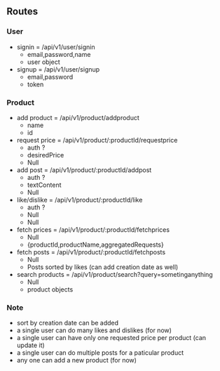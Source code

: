 ## Routes
### User
- signin = /api/v1/user/signin
    - email,password,name
    - user object
- signup = /api/v1/user/signup
    - email,password
    - token

### Product
- add product = /api/v1/product/addproduct
    - name
    - id
- request price = /api/v1/product/:productId/requestprice
    - auth ?
    - desiredPrice
    - Null
- add post = /api/v1/product/:productId/addpost
    - auth ?
    - textContent
    - Null
- like/dislike = /api/v1/product/:productId/like
    - auth ?
    - Null
    - Null
- fetch prices = /api/v1/product/:productId/fetchprices
    - Null
    - {productId,productName,aggregatedRequests}
- fetch posts = /api/v1/product/:productId/fetchposts
    - Null
    - Posts sorted by likes (can add creation date as well)
- search products = /api/v1/product/search?query=sometinganything
    - Null
    - product objects

### Note
- sort by creation date can be added 
- a single user can do many likes and dislikes (for now)
- a single user can have only one requested price per product (can update it)
- a single user can do multiple posts for a paticular product
- any one can add a new product (for now)